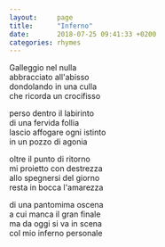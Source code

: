 ```yaml
---
layout:     page
title:      "Inferno"
date:       2018-07-25 09:41:33 +0200
categories: rhymes
---
```


Galleggio nel nulla   
abbracciato all'abisso   
dondolando in una culla   
che ricorda un crocifisso   

perso dentro il labirinto   
di una fervida follia   
lascio affogare ogni istinto   
in un pozzo di agonia   

oltre il punto di ritorno   
mi proietto con destrezza   
allo spegnersi del giorno   
resta in bocca l'amarezza   

di una pantomima oscena   
a cui manca il gran finale   
ma da oggi si va in scena   
col mio inferno personale   
